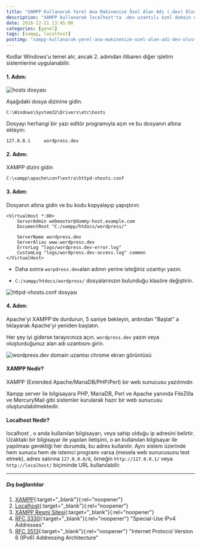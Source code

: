 ```yaml
---
title: "XAMPP Kullanarak Yerel Ana Makinenize Özel Alan Adı (.dev) Oluşturma"
description: "XAMPP kullanarak localhost'ta .dev uzantılı özel domain oluşturma. Kodlar Windows'u temel alır, ancak 2. adımdan itibaren diğer işletim sistemlerine uygulanabilir."
date: 2016-12-21 13:45:00
categories: [genel]
tags: [xampp, localhost]
postimg: "xampp-kullanarak-yerel-ana-makinenize-ozel-alan-adi-dev-olusturma.webp"
---
```


Kodlar Windows'u temel alır, ancak 2. adımdan itibaren diğer işletim sistemlerine uygulanabilir.

#### 1. Adım:

![hosts dosyası](https://ahmetcadirci.com.tr/images/galeri/hosts-dosyasi.png "hosts dosyası")

Aşağıdaki dosya dizinine gidin.

```
C:\Windows\System32\Drivers\etc\hosts
```

Dosyayı herhangi bir yazı editör programıyla açın ve bu dosyanın altına ekleyin:

```
127.0.0.1     wordpress.dev
```

#### 2. Adım:

XAMPP dizini gidin

```
C:\xampp\apache\conf\extra\httpd-vhosts.conf
```

#### 3. Adım:

Dosyanın altına gidin ve bu kodu kopyalayıp yapıştırın:

```
<VirtualHost *:80>
    ServerAdmin webmaster@dummy-host.example.com
    DocumentRoot "C:/xampp/htdocs/wordpress/"
    
    ServerName wordpress.dev
    ServerAlias www.wordpress.dev
    ErrorLog "logs/wordpress.dev-error.log"
    CustomLog "logs/wordpress.dev-access.log" common
</VirtualHost>
```
* Daha sonra `worpdress.dev`alan adının yerine isteğiniz uzantıyı yazın.

* `C:/xampp/htdocs/wordpress/` dosyalarınızın bulunduğu klasöre değiştirin.

![httpd-vhosts.conf dosyası](https://ahmetcadirci.com.tr/images/galeri/httpd-vhosts-conf-dosyasi.png "httpd-vhosts.conf dosyası")

#### 4. Adım:

Apache'yi XAMPP'de durdurun, 5 saniye bekleyin, ardından "Başlat" a tıklayarak Apache'yi yeniden başlatın.

Her şey iyi giderse tarayıcınıza açın. `wordpress.dev` yazın veya oluşturduğunuz alan adı uzantısını girin.

![wordpress.dev domain uzantısı chrome ekran görüntüsü](https://ahmetcadirci.com.tr/images/xampp-kullanarak-yerel-ana-makinenize-ozel-alan-adi-dev-olusturma.png "wordpress.dev domain uzantısı chrome ekran görüntüsü")

#### XAMPP Nedir?

XAMPP (Extended Apache/MariaDB/PHP/Perl) bir web sunucusu yazılımıdır.

Xampp server ile bilgisayara PHP, MariaDB, Perl ve Apache yanında FileZilla ve MercuryMail gibi sistemler kurularak hazır bir web sunucusu oluşturulabilmektedir.

#### Localhost Nedir?

localhost , o anda kullanılan bilgisayarı, veya sahip olduğu ip adresini belirtir. Uzaktaki bir bilgisayar ile yapılan iletişimi, o an kullanılan bilgisayar ile yapılması gerektiği her durumda, bu adres kullanılır. Aynı sistem üzerinde hem sunucu hem de istemci programı varsa (mesela web sunucusunu test etmek), adres satırına `127.0.0.0/8`, örneğin `http://127.0.0.1/` veya `http://localhost/` biçiminde URL kullanılabilir.

* * * 

##### Dış bağlantılar

1. [XAMPP](https://tr.wikipedia.org/wiki/XAMPP){:target="_blank"}{:rel="noopener"}
2. [Localhost](https://tr.wikipedia.org/wiki/Localhost){:target="_blank"}{:rel="noopener"}
3. [XAMPP Resmi Sitesi](https://www.apachefriends.org/tr/download.html){:target="_blank"}{:rel="noopener"}
4. [RFC 3330](https://tools.ietf.org/html/rfc3330){:target="_blank"}{:rel="noopener"} "Special-Use IPv4 Addresses"
5. [RFC 3513](https://tools.ietf.org/html/rfc3513){:target="_blank"}{:rel="noopener"} "Internet Protocol Version 6 (IPv6) Addressing Architecture"